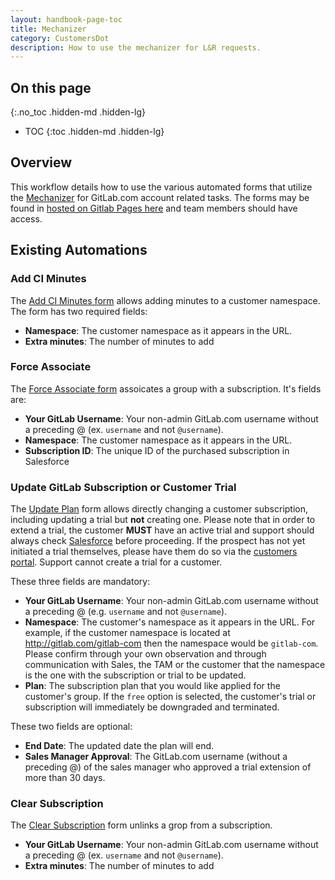 ```yaml
---
layout: handbook-page-toc
title: Mechanizer 
category: CustomersDot
description: How to use the mechanizer for L&R requests. 
---
```


## On this page
{:.no_toc .hidden-md .hidden-lg}

- TOC
{:toc .hidden-md .hidden-lg}

## Overview

This workflow details how to use the various automated forms that utilize the [Mechanizer](https://gitlab.com/gitlab-com/support/toolbox/mechanizer) for GitLab.com account related tasks.  The forms may be found in [hosted on Gitlab Pages here](https://gitlab-com.gitlab.io/support/toolbox/forms_processor/LR/) and team members should have access.

## Existing Automations

### Add CI Minutes

The [Add CI Minutes form](https://gitlab-com.gitlab.io/support/toolbox/forms_processor/LR/extra_minutes.html) allows adding minutes to a customer namespace. The form has two required fields:

- **Namespace**: The customer namespace as it appears in the URL.
- **Extra minutes**: The number of minutes to add

### Force Associate

The [Force Associate form](https://gitlab-com.gitlab.io/support/toolbox/forms_processor/LR/force_associate.html) assoicates a group with a subscription. It's fields are:

- **Your GitLab Username**: Your non-admin GitLab.com username without a preceding @ (ex. `username` and not `@username`).
- **Namespace**: The customer namespace as it appears in the URL.
- **Subscription ID**: The unique ID of the purchased subscription in Salesforce

### Update GitLab Subscription or Customer Trial

The [Update Plan](https://gitlab-com.gitlab.io/support/toolbox/forms_processor/LR/update_gitlab_plan.html) form allows directly changing a customer subscription, including updating a trial but **not** creating one. Please note that in order to extend a trial, the customer **MUST** have an active trial and support should always check [Salesforce](https://gitlab.my.salesforce.com/) before proceeding.  If the prospect has not yet initiated a trial themselves, please have them do so via the [customers portal](https://customers.gitlab.com/trials/new?gl_com=true). Support cannot create a trial for a customer.

These three fields are mandatory:

- **Your GitLab Username**: Your non-admin GitLab.com username without a preceding @ (e.g. `username` and not `@username`).
- **Namespace**: The customer's namespace as it appears in the URL.  For example, if the customer namespace is located at http://gitlab.com/gitlab-com then the namespace would be `gitlab-com`. Please confirm through your own observation and through communication with Sales, the TAM or the customer that the namespace is the one with the subscription or trial to be updated.
- **Plan**: The subscription plan that you would like applied for the customer's group.  If the `free` option is selected, the customer's trial or subscription will immediately be downgraded and terminated.

These two fields are optional:

- **End Date**: The updated date the plan will end.
- **Sales Manager Approval**: The GitLab.com username (without a preceding @) of the sales manager who approved a trial extension of more than 30 days.

### Clear Subscription
The [Clear Subscription](https://gitlab-com.gitlab.io/support/toolbox/forms_processor/LR/clear_subscription.html) form unlinks a grop from a subscription.

- **Your GitLab Username**: Your non-admin GitLab.com username without a preceding @ (ex. `username` and not `@username`).
- **Extra minutes**: The number of minutes to add
